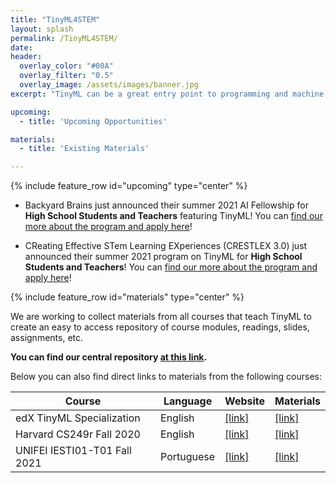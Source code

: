 ```yaml
---
title: "TinyML4STEM"
layout: splash
permalink: /TinyML4STEM/
date: 
header:
  overlay_color: "#00A"
  overlay_filter: "0.5"
  overlay_image: /assets/images/banner.jpg
excerpt: "TinyML can be a great entry point to programming and machine learning for K-12 students. Take a look at our existing course modules and teacher training materials and help join the community effort to develop and improve upon those materials. Together we can get TinyML education into the K-12 classroom."

upcoming: 
  - title: 'Upcoming Opportunities'

materials: 
  - title: 'Existing Materials'

---
```


{% include feature_row id="upcoming" type="center" %}

+ Backyard Brains just announced their summer 2021 AI Fellowship for **High School Students and Teachers** featuring TinyML! You can [find our more about the program and apply here](https://blog.backyardbrains.com/2021/03/backyard-brains-2021-ai-fellowship/)!

+ CReating Effective STem Learning EXperiences (CRESTLEX 3.0) just announced their summer 2021 program on TinyML for **High School Students and Teachers**! You can [find our more about the program and apply here](/CRESTLEX3/)!

{% include feature_row id="materials" type="center" %}

We are working to collect materials from all courses that teach TinyML to create an easy to access repository of course modules, readings, slides, assignments, etc. 

**You can find our central repository [at this link](https://github.com/tinyMLx/courseware).**

Below you can also find direct links to materials from the following courses:

| Course | Language | Website | Materials |
| -- | -- | -- | -- |
| edX TinyML Specialization | English | [[link]](https://www.edx.org/professional-certificate/harvardx-tiny-machine-learning) | [[link]](https://github.com/tinyMLx/courseware/tree/master/edX) |
| Harvard CS249r Fall 2020  | English | [[link]](https://sites.google.com/g.harvard.edu/tinyml/home) | [[link]](https://github.com/Harvard-CS249R-Fall2020/assignments) |
| UNIFEI IESTI01-T01 Fall 2021 | Portuguese | [[link]](https://github.com/Mjrovai/UNIFEI-IESTI01-T01-2021.1) | [[link]](https://github.com/Mjrovai/UNIFEI-IESTI01-T01-2021.1)
